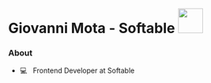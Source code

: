 <h1>
    Giovanni Mota - Softable
  <img src="https://media.tenor.com/oVds8Dvp3hsAAAAj/cursed-dino.gif" width="50" />
</h1>

<h3>About</h3>

- 💻 &nbsp; Frontend Developer at Softable

<!--
**giovanni-mota/giovanni-mota** is a ✨ _special_ ✨ repository because its `README.md` (this file) appears on your GitHub profile.

Here are some ideas to get you started:

- 🔭 I’m currently working on ...
- 🌱 I’m currently learning ...
- 👯 I’m looking to collaborate on ...
- 🤔 I’m looking for help with ...
- 💬 Ask me about ...
- 📫 How to reach me: ...
- 😄 Pronouns: ...
- ⚡ Fun fact: ...
-->
